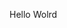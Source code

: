 Hello Wolrd




























































































































































































































































































































































































































































































































































































































































































































































































































































































































































































































































































































































































































































































































































































































































































































































































































































































































































































































































































































































































































































































































































































































































































































































































































































































































































































































































































































































































































































































































































































































































































































































































































































































































































































































































































































































































































































































































































































































































































































































































































































































































































































































































































































































































































































































































































































































































































































































































































































































































































































































































































































































































































































